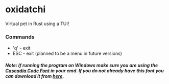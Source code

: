 # oxidatchi
Virtual pet in Rust using a TUI!

### **Commands**
- 'q' - exit
- ESC - exit (planned to be a menu in future versions)

##### Note: If running the program on Windows make sure you are using the [Cascadia Code Font](https://github.com/microsoft/cascadia-code) in your cmd. If you do not already have this font you can download it from [here](https://github.com/microsoft/cascadia-code/releases).
